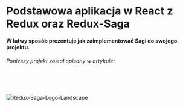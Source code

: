 # Podstawowa aplikacja w React z Redux oraz Redux-Saga

#### W łatwy sposób prezentuje jak zaimplementować Sagi do swojego projektu.

###### Poniższy projekt został opisany w artykule: <link>

<br/>
<br/>

![Redux-Saga-Logo-Landscape](https://user-images.githubusercontent.com/35461058/179832981-bf9c22a2-b156-42f8-99b2-09267381dbe1.png)


